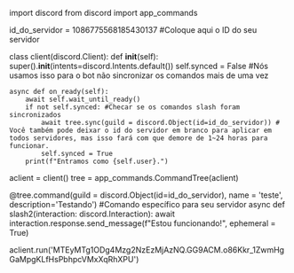 import discord
from discord import app_commands

id_do_servidor = 1086775568185430137 #Coloque aqui o ID do seu servidor

class client(discord.Client):
    def __init__(self):
        super().__init__(intents=discord.Intents.default())
        self.synced = False #Nós usamos isso para o bot não sincronizar os comandos mais de uma vez

    async def on_ready(self):
        await self.wait_until_ready()
        if not self.synced: #Checar se os comandos slash foram sincronizados 
            await tree.sync(guild = discord.Object(id=id_do_servidor)) # Você também pode deixar o id do servidor em branco para aplicar em todos servidores, mas isso fará com que demore de 1~24 horas para funcionar.
            self.synced = True
        print(f"Entramos como {self.user}.")

aclient = client()
tree = app_commands.CommandTree(aclient)

@tree.command(guild = discord.Object(id=id_do_servidor), name = 'teste', description='Testando') #Comando específico para seu servidor
async def slash2(interaction: discord.Interaction):
    await interaction.response.send_message(f"Estou funcionando!", ephemeral = True) 

aclient.run('MTEyMTg1ODg4Mzg2NzEzMjAzNQ.GG9ACM.o86Kkr_1ZwmHgGaMpgKLfHsPbhpcVMxXqRhXPU')
